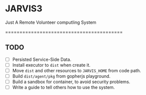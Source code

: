 # JARVIS3

Just A Remote Volunteer computIing System

=========================================

## TODO

- [ ] Persisted Service-Side Data.
- [ ] Install executor to `dist` when create it.
- [ ] Move `dist` and other resources to `JARVIS_HOME` from code path.
- [ ] Build `dist/agent/pkg` from gopherjs playground.
- [ ] Build a sandbox for container, to avoid security problems.
- [ ] Write a guide to tell others how to use the system.
